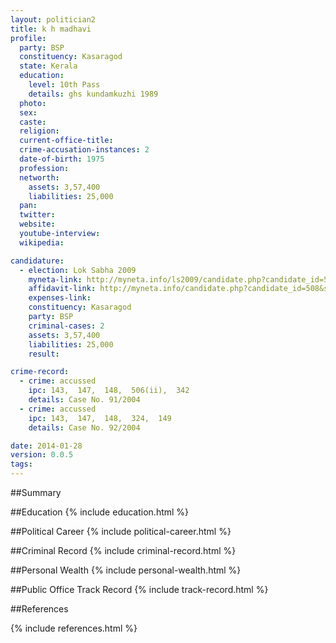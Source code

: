 ```yaml
---
layout: politician2
title: k h madhavi
profile: 
  party: BSP
  constituency: Kasaragod
  state: Kerala
  education: 
    level: 10th Pass
    details: ghs kundamkuzhi 1989
  photo: 
  sex: 
  caste: 
  religion: 
  current-office-title: 
  crime-accusation-instances: 2
  date-of-birth: 1975
  profession: 
  networth: 
    assets: 3,57,400
    liabilities: 25,000
  pan: 
  twitter: 
  website: 
  youtube-interview: 
  wikipedia: 

candidature: 
  - election: Lok Sabha 2009
    myneta-link: http://myneta.info/ls2009/candidate.php?candidate_id=508
    affidavit-link: http://myneta.info/candidate.php?candidate_id=508&scan=original
    expenses-link: 
    constituency: Kasaragod 
    party: BSP
    criminal-cases: 2
    assets: 3,57,400
    liabilities: 25,000
    result:  

crime-record: 
  - crime: accussed
    ipc: 143,  147,  148,  506(ii),  342
    details: Case No. 91/2004 
  - crime: accussed
    ipc: 143,  147,  148,  324,  149
    details: Case No. 92/2004 

date: 2014-01-28
version: 0.0.5
tags: 
---
```

##Summary


##Education
{% include education.html %}


##Political Career
{% include political-career.html %}


##Criminal Record
{% include criminal-record.html %}


##Personal Wealth
{% include personal-wealth.html %}


##Public Office Track Record
{% include track-record.html %}


##References


{% include references.html %}